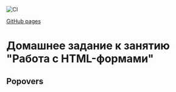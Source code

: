 ![CI](https://github.com/PVLKorobov/NT_JS3_5-1/actions/workflows/web.yml/badge.svg)

[GitHub pages](https://pvlkorobov.github.io/NT_JS3_5-1/)


# Домашнее задание к занятию "Работа с HTML-формами"
## Popovers